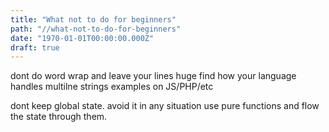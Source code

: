 ```yaml
---
title: "What not to do for beginners"
path: "//what-not-to-do-for-beginners"
date: "1970-01-01T00:00:00.000Z"
draft: true
---
```


dont do word wrap and leave your lines huge
find how your language handles multilne strings
examples on JS/PHP/etc

dont keep global state. avoid it in any situation
use pure functions and flow the state through them.


